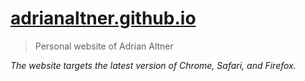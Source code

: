 # [adrianaltner.github.io](https://adrianaltner.github.io)

> Personal website of Adrian Altner

*The website targets the latest version of Chrome, Safari, and Firefox.*